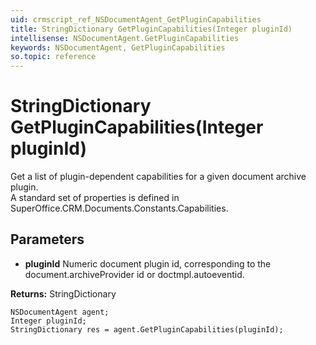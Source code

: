 ```yaml
---
uid: crmscript_ref_NSDocumentAgent_GetPluginCapabilities
title: StringDictionary GetPluginCapabilities(Integer pluginId)
intellisense: NSDocumentAgent.GetPluginCapabilities
keywords: NSDocumentAgent, GetPluginCapabilities
so.topic: reference
---
```


# StringDictionary GetPluginCapabilities(Integer pluginId)

Get a list of plugin-dependent capabilities for a given document archive plugin.<br/>A standard set of properties is defined in SuperOffice.CRM.Documents.Constants.Capabilities.

## Parameters

* **pluginId** Numeric document plugin id, corresponding to the document.archiveProvider id or doctmpl.autoeventid.

**Returns:** StringDictionary

```crmscript
NSDocumentAgent agent;
Integer pluginId;
StringDictionary res = agent.GetPluginCapabilities(pluginId);
```

